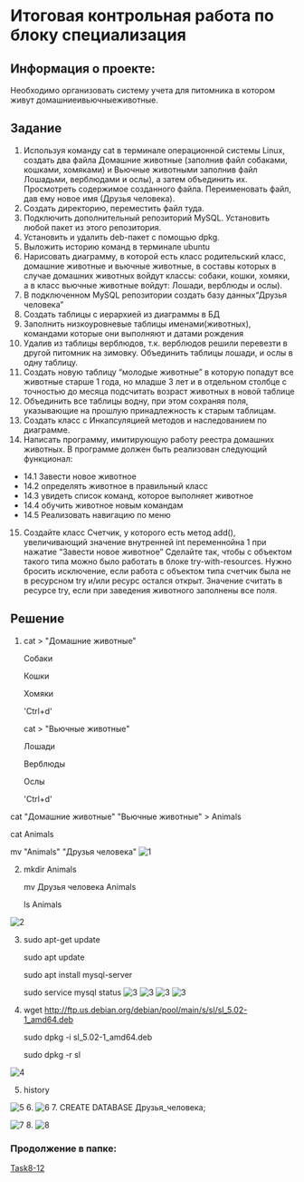 # Итоговая контрольная работа по блоку специализация

## Информация о проекте:
Необходимо организовать систему учета для питомника в котором живут
домашниеивьючныеживотные.

## Задание

1. Используя команду cat в терминале операционной системы Linux, создать
   два файла Домашние животные (заполнив файл собаками, кошками,
   хомяками) и Вьючные животными заполнив файл Лошадьми, верблюдами и
   ослы), а затем объединить их. Просмотреть содержимое созданного файла.
   Переименовать файл, дав ему новое имя (Друзья человека).
2. Создать директорию, переместить файл туда.
3. Подключить дополнительный репозиторий MySQL. Установить любой пакет
   из этого репозитория.
4. Установить и удалить deb-пакет с помощью dpkg.
5. Выложить историю команд в терминале ubuntu
6. Нарисовать диаграмму, в которой есть класс родительский класс, домашние
   животные и вьючные животные, в составы которых в случае домашних
   животных войдут классы: собаки, кошки, хомяки, а в класс вьючные животные
   войдут: Лошади, верблюды и ослы).
7. В подключенном MySQL репозитории создать базу данных“Друзья
   человека”
8. Создать таблицы с иерархией из диаграммы в БД
9. Заполнить низкоуровневые таблицы именами(животных), командами
   которые они выполняют и датами рождения
10. Удалив из таблицы верблюдов, т.к. верблюдов решили перевезти в другой
    питомник на зимовку. Объединить таблицы лошади, и ослы в одну таблицу.
11. Создать новую таблицу “молодые животные” в которую попадут все
    животные старше 1 года, но младше 3 лет и в отдельном столбце с точностью
    до месяца подсчитать возраст животных в новой таблице
12. Объединить все таблицы водну, при этом сохраняя поля, указывающие на
    прошлую принадлежность к старым таблицам.
13. Создать класс с Инкапсуляцией методов и наследованием по диаграмме.
14. Написать программу, имитирующую работу реестра домашних животных.
    В программе должен быть реализован следующий функционал:
* 14.1 Завести новое животное
* 14.2 определять животное в правильный класс
* 14.3 увидеть список команд, которое выполняет животное
* 14.4 обучить животное новым командам
* 14.5 Реализовать навигацию по меню
15. Создайте класс Счетчик, у которого есть метод add(), увеличивающий
    значение внутренней int переменнойна 1 при нажатие “Завести новое
    животное” Сделайте так, чтобы с объектом такого типа можно было работать в
    блоке try-with-resources. Нужно бросить исключение, если работа с объектом
    типа счетчик была не в ресурсном try и/или ресурс остался открыт. Значение
    считать в ресурсе try, если при заведения животного заполнены все поля.

## Решение

1. cat > "Домашние животные"

   Собаки

   Кошки

   Хомяки

   'Ctrl+d'

   cat > "Вьючные животные"

   Лошади

   Верблюды

   Ослы

   'Ctrl+d'

cat "Домашние животные" "Вьючные животные" > Animals

cat Animals

mv "Animals" "Друзья человека"
![1](images/1.png)

2. mkdir Animals

   mv Друзья человека Animals

   ls Animals

![2](images/2.png)

3. sudo apt-get update

   sudo apt update

   sudo apt install mysql-server

   sudo service mysql status
![3](images/3.png)
![3](images/3.1.png)
![3](images/3.2.png)
![3](images/3.3.png)

4. wget http://ftp.us.debian.org/debian/pool/main/s/sl/sl_5.02-1_amd64.deb

   sudo dpkg -i sl_5.02-1_amd64.deb

   sudo dpkg -r sl

![4](images/4.png)

5. history

![5](images/5.png)
6. 
![6](images/diagram.png)
7. CREATE DATABASE Друзья_человека;

![7](images/7.png)
8. 
![8](images/8.png)

### Продолжение в папке:
[Task8-12](Task8-12.sql)